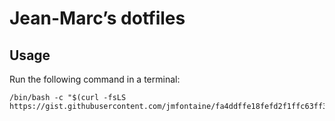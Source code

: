 # Jean-Marc’s dotfiles

## Usage

Run the following command in a terminal:

```shell
/bin/bash -c "$(curl -fsLS https://gist.githubusercontent.com/jmfontaine/fa4ddffe18fefd2f1ffc63ff34e358e5/raw/66c8179e8061cb0882f9821759cdb4fd9297f87e/bootstrap.sh)"
```
